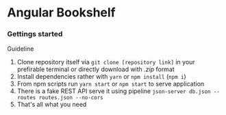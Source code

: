 # Angular Bookshelf
### Gettings started

Guideline

  1. Clone repository itself via ```git clone [repository link]``` in your prefirable terminal or directly download with *.zip* format
  2. Install dependencies rather with ```yarn``` or ```npm install``` (```npm i```)
  3. From npm scripts run ```yarn start``` or ```npm start``` to serve application
  4. There is a fake REST API serve it using pipeline ```json-server db.json --routes routes.json --no-cors```
  5. That's all what you need

